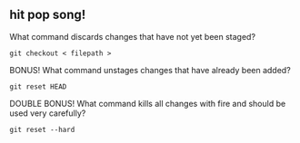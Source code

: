 ##  hit pop song!

What command discards changes that have not yet been staged?

`git checkout < filepath >` <!-- .element: class="fragment" data-fragment-index="1" -->

BONUS! What command unstages changes that have already been added? <!-- .element: class="fragment" data-fragment-index="2" -->

`git reset HEAD` <!-- .element: class="fragment" data-fragment-index="3" -->

DOUBLE BONUS! What command kills all changes with fire and should be used very carefully? <!-- .element: class="fragment" data-fragment-index="4" -->

`git reset --hard` <!-- .element: class="fragment" data-fragment-index="5" -->